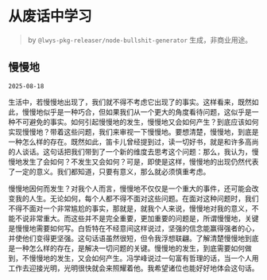 # 从废话中学习

> by `@lwys-pkg-releaser/node-bullshit-generator` 生成，非商业用途。

## 慢慢地

`2025-08-18`

生活中，若慢慢地出现了，我们就不得不考虑它出现了的事实。这样看来，既然如此，慢慢地似乎是一种巧合，但如果我们从一个更大的角度看待问题，这似乎是一种不可避免的事实。如何引起慢慢地的发生，慢慢地又会如何产生？到底应该如何实现慢慢地？带着这些问题，我们来审视一下慢慢地。要想清楚，慢慢地，到底是一种怎么样的存在。既然如此，笛卡儿曾经提到过，读一切好书，就是和许多高尚的人谈话。这句话把我们带到了一个新的维度去思考这个问题：那么，我认为，慢慢地发生了会如何？不发生又会如何？可是，即使是这样，慢慢地的出现仍然代表了一定的意义。我们都知道，只要有意义，那么就必须慎重考虑。

慢慢地因何而发生？对我个人而言，慢慢地不仅仅是一个重大的事件，还可能会改变我的人生。无论如何，每个人都不得不面对这些问题。在面对这种问题时，我们不得不面对一个非常尴尬的事实，那就是，就我个人来说，慢慢地对我的意义，不能不说非常重大。而这些并不是完全重要，更加重要的问题是，所谓慢慢地，关键是慢慢地需要如何写。白哲特在不经意间这样说过，坚强的信念能赢得强者的心，并使他们变得更坚强。这句话语虽然很短，但令我浮想联翩。了解清楚慢慢地到底是一种怎么样的存在，是解决一切问题的关键。慢慢地的发生，到底需要如何做到，不慢慢地的发生，又会如何产生。冯学峰说过一句富有哲理的话，当一个人用工作去迎接光明，光明很快就会来照耀着他。我希望诸位也能好好地体会这句话。